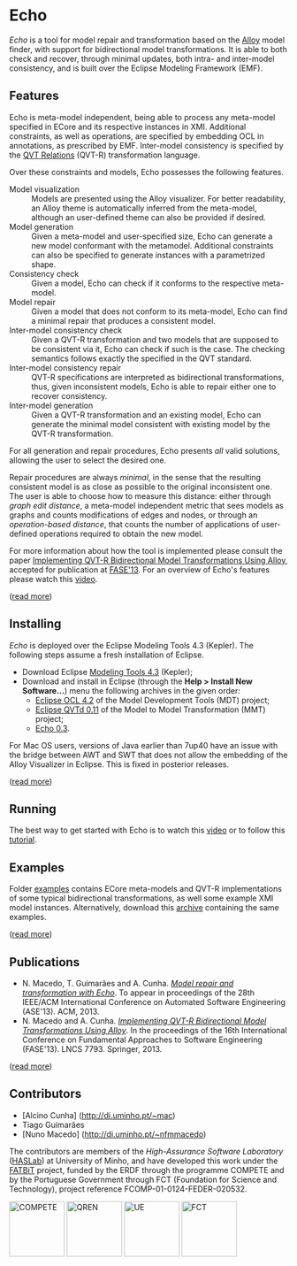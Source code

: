 # Echo

*Echo* is a tool for model repair and transformation based on the [Alloy](http://alloy.mit.edu) model finder, with support for bidirectional model transformations.
It is able to both check and recover, through minimal updates, both intra- and inter-model consistency, and is built over the Eclipse Modeling Framework (EMF).

## Features

Echo is meta-model independent, being able to process any meta-model specified in ECore and its respective instances in XMI. Additional constraints, as well as operations, are specified by embedding OCL in annotations, as prescribed by EMF. Inter-model consistency is specified by the [QVT Relations](http://www.omg.org/spec/QVT/1.1/) (QVT-R) transformation language.

Over these constraints and models, Echo possesses the following features.

<dl>
  <dt>Model visualization</dt>
  <dd>Models are presented using the Alloy visualizer. For better readability, an Alloy theme is automatically inferred from the meta-model, although an user-defined theme can also be provided if desired.</dd>

  <dt>Model generation</dt>
  <dd>Given a meta-model and user-specified size, Echo can generate a new model conformant with the metamodel. Additional constraints can also be specified to generate instances with a parametrized shape.</dd>

  <dt>Consistency check</dt>
  <dd>Given a model, Echo can check if it conforms to the respective meta-model.</dd>

  <dt>Model repair</dt>
  <dd>Given a model that does not conform to its meta-model, Echo can find a minimal repair that produces a consistent model.</dd>

  <dt>Inter-model consistency check</dt>
  <dd>Given a QVT-R transformation and two models that are supposed to be consistent via it, Echo can check if such is the case. The checking semantics follows exactly the specified in the QVT standard.</dd>

  <dt>Inter-model consistency repair</dt>
  <dd>QVT-R specifications are interpreted as bidirectional transformations, thus, given inconsistent models, Echo is able to repair either one to recover consistency.</dd>

  <dt>Inter-model generation</dt>
  <dd>Given a QVT-R transformation and an existing model, Echo can generate the minimal model consistent with existing model by the QVT-R transformation.</dd>
</dl>

For all generation and repair procedures, Echo presents *all* valid solutions, allowing the user to select the desired one.

Repair procedures are always *minimal*, in the sense that the resulting consistent model is as close as possible to the original inconsistent one. The user is able to choose how to measure this distance: either through *graph edit distance*, a meta-model independent metric that sees models as graphs and counts modifications of edges and nodes, or through an *operation-based distance*, that counts the number of applications of user-defined operations required to obtain the new model.

For more information about how the tool is implemented please consult the paper [Implementing QVT-R Bidirectional Model Transformations Using Alloy](http://www3.di.uminho.pt/~mac/Publications/fase13.pdf), accepted for publication at [FASE'13](http://www.etaps.org/2013/fase13). For an overview of Echo's features please watch this [video](https://vimeo.com/67716977).

([read more](https://github.com/haslab/echo/wiki/Overview))

## Installing

*Echo* is deployed over the Eclipse Modeling Tools 4.3 (Kepler). The following steps assume a fresh installation of Eclipse. 

* Download Eclipse [Modeling Tools 4.3](http://www.eclipse.org/downloads/packages/eclipse-modeling-tools/keplersr1) (Kepler);
* Download and install in Eclipse (through the **Help > Install New Software...**) menu the following archives in the given order:
  + [Eclipse OCL 4.2](http://www.eclipse.org/modeling/mdt/downloads/?project=ocl) of the Model Development Tools (MDT) project;
  + [Eclipse QVTd 0.11](http://www.eclipse.org/mmt/downloads/?project=qvtd) of the Model to Model Transformation (MMT) project;
  + [Echo 0.3](http://haslab.github.io/echo/downloads/echo-0.3.0.zip).

For Mac OS users, versions of Java earlier than 7up40 have an issue with the bridge between AWT and SWT that does not allow the embedding of the Alloy Visualizer in Eclipse. This is fixed in posterior releases.
<!---
### Command-line

* Checkout the latest stable version (v0.1) from the git repository:

```
git clone https://github.com/haslab/echo.git
cd echo
git checkout v0.1
```
* Compile the java source files into an executable jar by running `make.sh`:

```
./make.sh
```
This will create the `echo.jar` file in the project's root directory.
-->

([read more](https://github.com/haslab/echo/wiki/Install))

## Running

The best way to get started with Echo is to watch this [video](https://vimeo.com/67716977) or to follow this [tutorial](https://github.com/haslab/echo/wiki/Tutorial).


<!---
### Command-line

At the moment, Echo is available through an executable jar. The basic syntax is
```sh
java -jar echo.jar -check -q <qvtr> -m <models>... -i <instances>...
java -jar echo.jar -enforce <direction> -q <qvtr> -m <models>... -i <instances>...
```
for checkonly and enforce mode respectively. Metamodels should be presented in ECore, while instances should be xmi files conforming to the respective metamodels and presented in the order defined by the QVT-R transformation.

Additional options include:
```
-d, --delta <nat>           maximum delta between the original and the new generated instances
-o, --nooverwrite           do not overwrite the original instance xmi with the newly generated
-t, --conformance           test if instances conform to the models before applying qvt
```

Echo can also simply be run to check if the instances conform to the models as:
```sh
java -jar -t -m <models>... -i <instances>...
```
-->


## Examples

Folder [examples](http://github.com/haslab/echo/tree/master/examples) contains ECore meta-models and QVT-R implementations of some typical bidirectional transformations, as well some example XMI model instances. Alternatively, download this [archive](http://haslab.github.io/echo/downloads/echo-0.3.0_examples.zip) containing the same examples.

<!--Files `enforce` and `check` are example commands that perform consistency checks and enforcement executions, respectively.-->

([read more](https://github.com/haslab/echo/wiki/Examples))

## Publications
* N. Macedo, T. Guimarães and A. Cunha. [*Model repair and transformation with Echo*](http://alfa.di.uminho.pt/~nfmmacedo/publications/echo13.pdf). To appear in proceedings of the 28th IEEE/ACM International Conference on Automated Software Engineering (ASE'13). ACM, 2013.
* N. Macedo and A. Cunha. [*Implementing QVT-R Bidirectional Model Transformations Using Alloy*](http://www3.di.uminho.pt/~mac/Publications/fase13.pdf). In the proceedings of the 16th International Conference on Fundamental Approaches to Software Engineering (FASE'13). LNCS 7793. Springer, 2013.

([read more](https://github.com/haslab/echo/wiki/Publications))

## Contributors
* [Alcino Cunha] (http://di.uminho.pt/~mac)
* Tiago Guimarães 
* [Nuno Macedo] (http://di.uminho.pt/~nfmmacedo)

The contributors are members of the *High-Assurance Software Laboratory* ([HASLab](haslab.di.uminho.pt)) at University of Minho, and have developed this work under the [FATBiT](fatbit.di.uminho.pt) project, funded by the ERDF through the programme COMPETE and by the Portuguese Government through FCT (Foundation for Science and Technology), project reference FCOMP-01-0124-FEDER-020532.

<img src="http://haslab.github.io/echo/images/Logo_Compete.jpg" alt="COMPETE" height="100px"/>
<img src="http://haslab.github.io/echo/images/Logo_QREN.jpg" alt="QREN" height="100px"/>
<img src="http://haslab.github.io/echo/images/Logo_UE.jpg" alt="UE" height="100px"/>
<img src="http://haslab.github.io/echo/images/Logo_FCT.jpg" alt="FCT" height="100px"/>
